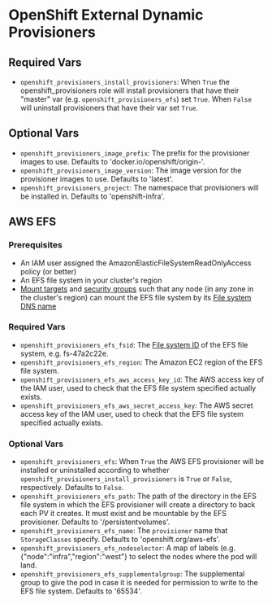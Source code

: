 # OpenShift External Dynamic Provisioners

## Required Vars
* `openshift_provisioners_install_provisioners`: When `True` the openshift_provisioners role will install provisioners that have their "master" var (e.g. `openshift_provisioners_efs`) set `True`. When `False` will uninstall provisioners that have their var set `True`.

## Optional Vars
* `openshift_provisioners_image_prefix`: The prefix for the provisioner images to use. Defaults to 'docker.io/openshift/origin-'.
* `openshift_provisioners_image_version`: The image version for the provisioner images to use. Defaults to 'latest'.
* `openshift_provisioners_project`: The namespace that provisioners will be installed in. Defaults to 'openshift-infra'.

## AWS EFS

### Prerequisites
* An IAM user assigned the AmazonElasticFileSystemReadOnlyAccess policy (or better)
* An EFS file system in your cluster's region
* [Mount targets](http://docs.aws.amazon.com/efs/latest/ug/accessing-fs.html) and [security groups](http://docs.aws.amazon.com/efs/latest/ug/accessing-fs-create-security-groups.html) such that any node (in any zone in the cluster's region) can mount the EFS file system by its [File system DNS name](http://docs.aws.amazon.com/efs/latest/ug/mounting-fs-mount-cmd-dns-name.html)

### Required Vars
* `openshift_provisioners_efs_fsid`: The [File system ID](http://docs.aws.amazon.com/efs/latest/ug/gs-step-two-create-efs-resources.html) of the EFS file system, e.g. fs-47a2c22e.
* `openshift_provisioners_efs_region`: The Amazon EC2 region of the EFS file system.
* `openshift_provisioners_efs_aws_access_key_id`: The AWS access key of the IAM user, used to check that the EFS file system specified actually exists.
* `openshift_provisioners_efs_aws_secret_access_key`: The AWS secret access key of the IAM user, used to check that the EFS file system specified actually exists.

### Optional Vars
* `openshift_provisioners_efs`: When `True` the AWS EFS provisioner will be installed or uninstalled according to whether `openshift_provisioners_install_provisioners` is `True` or `False`, respectively. Defaults to `False`.
* `openshift_provisioners_efs_path`: The path of the directory in the EFS file system in which the EFS provisioner will create a directory to back each PV it creates. It must exist and be mountable by the EFS provisioner. Defaults to '/persistentvolumes'.
* `openshift_provisioners_efs_name`: The `provisioner` name that `StorageClasses` specify. Defaults to 'openshift.org/aws-efs'.
* `openshift_provisioners_efs_nodeselector`: A map of labels (e.g. {"node":"infra","region":"west"} to select the nodes where the pod will land.
* `openshift_provisioners_efs_supplementalgroup`: The supplemental group to give the pod in case it is needed for permission to write to the EFS file system. Defaults to '65534'.

